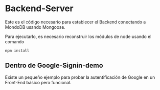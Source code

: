 # Backend-Server

Este es el código necesario para establecer el Backend conectando a MondoDB usando Mongoose.

Para ejecutarlo, es necesario reconstruir los módulos de node usando el comando

```
npm install
```

## Dentro  de Google-Signin-demo
Existe un pequeño ejemplo para probar la autentificación de Google en un Front-End básico pero funcional.